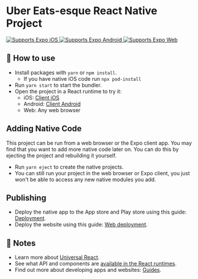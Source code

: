 # Uber Eats-esque React Native Project

<p>
  <!-- iOS -->
  <a href="https://itunes.apple.com/app/apple-store/id982107779">
    <img alt="Supports Expo iOS" longdesc="Supports Expo iOS" src="https://img.shields.io/badge/iOS-4630EB.svg?style=flat-square&logo=APPLE&labelColor=999999&logoColor=fff" />
  </a>
  <!-- Android -->
  <a href="https://play.google.com/store/apps/details?id=host.exp.exponent&referrer=blankexample">
    <img alt="Supports Expo Android" longdesc="Supports Expo Android" src="https://img.shields.io/badge/Android-4630EB.svg?style=flat-square&logo=ANDROID&labelColor=A4C639&logoColor=fff" />
  </a>
  <!-- Web -->
  <a href="https://docs.expo.dev/workflow/web/">
    <img alt="Supports Expo Web" longdesc="Supports Expo Web" src="https://img.shields.io/badge/web-4630EB.svg?style=flat-square&logo=GOOGLE-CHROME&labelColor=4285F4&logoColor=fff" />
  </a>
</p>

## 🚀 How to use

-   Install packages with `yarn` or `npm install`.
    -   If you have native iOS code run `npx pod-install`
-   Run `yarn start` to start the bundler.
-   Open the project in a React runtime to try it:
    -   iOS: [Client iOS](https://itunes.apple.com/app/apple-store/id982107779)
    -   Android: [Client Android](https://play.google.com/store/apps/details?id=host.exp.exponent&referrer=blankexample)
    -   Web: Any web browser

## Adding Native Code

This project can be run from a web browser or the Expo client app. You may find that you want to add more native code later on. You can do this by ejecting the project and rebuilding it yourself.

-   Run `yarn eject` to create the native projects.
-   You can still run your project in the web browser or Expo client, you just won't be able to access any new native modules you add.

## Publishing

-   Deploy the native app to the App store and Play store using this guide: [Deployment](https://docs.expo.dev/distribution/app-stores/).
-   Deploy the website using this guide: [Web deployment](https://docs.expo.dev/distribution/publishing-websites/).

## 📝 Notes

-   Learn more about [Universal React](https://docs.expo.dev/).
-   See what API and components are [available in the React runtimes](https://docs.expo.dev/versions/latest/).
-   Find out more about developing apps and websites: [Guides](https://docs.expo.dev/guides/).
